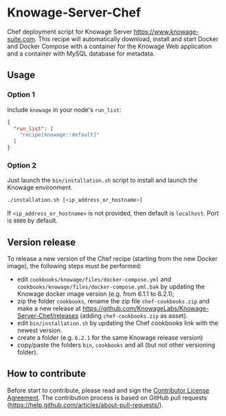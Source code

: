 # Knowage-Server-Chef
Chef deployment script for Knowage Server https://www.knowage-suite.com. 
This recipe will automatically download, install and start Docker and Docker Compose with a container for the Knowage Web application and a container with MySQL database for metadata.

## Usage

### Option 1
Include `knowage` in your node's `run_list`:

```json
{
  "run_list": [
    "recipe[knowage::default]"
  ]
}
```
### Option 2
Just launch the `bin/installation.sh` script to install and launch the Knowage environment.

```bash
./installation.sh [<ip_address_or_hostname>]
```

If `<ip_address_or_hostname>` is not provided, then default is `localhost`.
Port is `8080` by default.

## Version release
To release a new version of the Chef recipe (starting from the new Docker image), the following steps must be performed:

- edit `cookbooks/knowage/files/docker-compose.yml` and `cookbooks/knowage/files/docker-compose.yml.bak` by updating the Knowage docker image version (e.g. from 6.1.1 to 6.2.1);
- zip the folder `cookbooks`, rename the zip file `chef-cookbooks.zip` and make a new release at https://github.com/KnowageLabs/Knowage-Server-Chef/releases (adding `chef-cookbooks.zip` as asset).
- edit `bin/installation.sh` by updating the Chef cookbooks link with the newest version.
- create a folder (e.g. `6.2.1` for the same Knowage release version)
- copy/paste the folders `bin`, `cookbooks` and all (but not other versioning folder).

## How to contribute

Before start to contribute, please read and sign the [Contributor License Agreement](https://www.clahub.com/agreements/KnowageLabs/Knowage-Server-Chef).
The contribution process is based on GitHub pull requests (https://help.github.com/articles/about-pull-requests/).